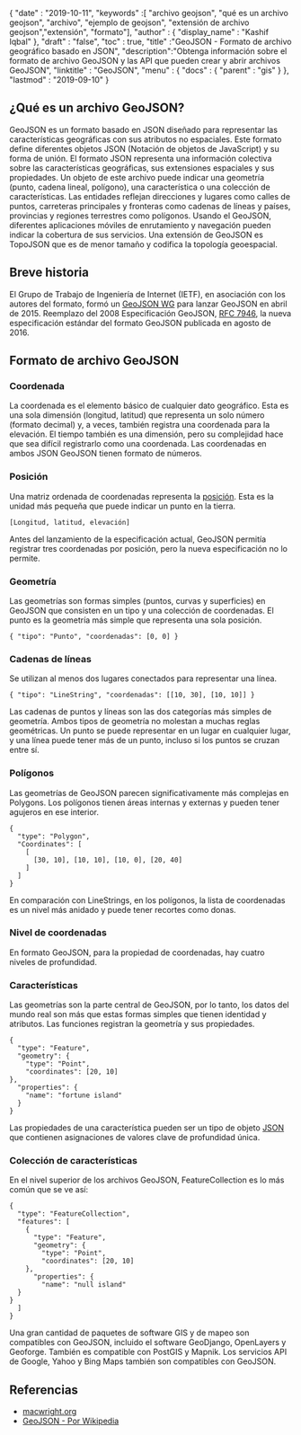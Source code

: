 {
  "date" : "2019-10-11",
  "keywords" :[ "archivo geojson", "qué es un archivo geojson", "archivo", "ejemplo de geojson", "extensión de archivo geojson","extensión", "formato"],
  "author" : {
    "display_name" : "Kashif Iqbal"
},
  "draft" : "false",
  "toc" : true,
  "title" :"GeoJSON - Formato de archivo geográfico basado en JSON",
  "description":"Obtenga información sobre el formato de archivo GeoJSON y las API que pueden crear y abrir archivos GeoJSON",
  "linktitle" : "GeoJSON",
  "menu" : {
    "docs" : {
      "parent" : "gis"
}
},
  "lastmod" : "2019-09-10"
}

## ¿Qué es un archivo GeoJSON?

GeoJSON es un formato basado en JSON diseñado para representar las características geográficas con sus atributos no espaciales. Este formato define diferentes objetos JSON (Notación de objetos de JavaScript) y su forma de unión. El formato JSON representa una información colectiva sobre las características geográficas, sus extensiones espaciales y sus propiedades. Un objeto de este archivo puede indicar una geometría (punto, cadena lineal, polígono), una característica o una colección de características. Las entidades reflejan direcciones y lugares como calles de puntos, carreteras principales y fronteras como cadenas de líneas y países, provincias y regiones terrestres como polígonos. Usando el GeoJSON, diferentes aplicaciones móviles de enrutamiento y navegación pueden indicar la cobertura de sus servicios. Una extensión de GeoJSON es TopoJSON que es de menor tamaño y codifica la topología geoespacial.

## Breve historia ##

El Grupo de Trabajo de Ingeniería de Internet (IETF), en asociación con los autores del formato, formó un [GeoJSON WG](https://datatracker.ietf.org/wg/geojson/charter/) para lanzar GeoJSON en abril de 2015. Reemplazo del 2008 Especificación GeoJSON, [RFC 7946](https://tools.ietf.org/html/rfc7946), la nueva especificación estándar del formato GeoJSON publicada en agosto de 2016.

## Formato de archivo GeoJSON ##

### Coordenada ###

La coordenada es el elemento básico de cualquier dato geográfico. Esta es una sola dimensión (longitud, latitud) que representa un solo número (formato decimal) y, a veces, también registra una coordenada para la elevación. El tiempo también es una dimensión, pero su complejidad hace que sea difícil registrarlo como una coordenada. Las coordenadas en ambos JSON GeoJSON tienen formato de números.

### Posición ###

Una matriz ordenada de coordenadas representa la [posición](https://geojson.org/geojson-spec.html#positions). Esta es la unidad más pequeña que puede indicar un punto en la tierra.

`[Longitud, latitud, elevación]`

Antes del lanzamiento de la especificación actual, GeoJSON permitía registrar tres coordenadas por posición, pero la nueva especificación no lo permite.

### Geometría ###

Las geometrías son formas simples (puntos, curvas y superficies) en GeoJSON que consisten en un tipo y una colección de coordenadas. El punto es la geometría más simple que representa una sola posición.

`{ "tipo": "Punto", "coordenadas": [0, 0] }`

### Cadenas de líneas ###

Se utilizan al menos dos lugares conectados para representar una línea.

`{ "tipo": "LineString", "coordenadas": [[10, 30], [10, 10]] }`

Las cadenas de puntos y líneas son las dos categorías más simples de geometría. Ambos tipos de geometría no molestan a muchas reglas geométricas. Un punto se puede representar en un lugar en cualquier lugar, y una línea puede tener más de un punto, incluso si los puntos se cruzan entre sí.

### Polígonos ###

Las geometrías de GeoJSON parecen significativamente más complejas en Polygons. Los polígonos tienen áreas internas y externas y pueden tener agujeros en ese interior.

```
{
  "type": "Polygon",
  "Coordinates": [
    [
      [30, 10], [10, 10], [10, 0], [20, 40]
    ]
  ]
}
```

En comparación con LineStrings, en los polígonos, la lista de coordenadas es un nivel más anidado y puede tener recortes como donas.

### Nivel de coordenadas ###

En formato GeoJSON, para la propiedad de coordenadas, hay cuatro niveles de profundidad.

### Características ###

Las geometrías son la parte central de GeoJSON, por lo tanto, los datos del mundo real son más que estas formas simples que tienen identidad y atributos. Las funciones registran la geometría y sus propiedades.

```
{
  "type": "Feature",
  "geometry": {
    "type": "Point",
    "coordinates": [20, 10]
},
  "properties": {
    "name": "fortune island"
  }
}

```

Las propiedades de una característica pueden ser un tipo de objeto [JSON](http://json.org/) que contienen asignaciones de valores clave de profundidad única.

### Colección de características ###

En el nivel superior de los archivos GeoJSON, FeatureCollection es lo más común que se ve así:

```
{
  "type": "FeatureCollection",
  "features": [
    {
      "type": "Feature",
      "geometry": {
        "type": "Point",
        "coordinates": [20, 10]
    },
      "properties": {
        "name": "null island"
  }
}
  ]
}
```

Una gran cantidad de paquetes de software GIS y de mapeo son compatibles con GeoJSON, incluido el software GeoDjango, OpenLayers y Geoforge. También es compatible con PostGIS y Mapnik. Los servicios API de Google, Yahoo y Bing Maps también son compatibles con GeoJSON.

## Referencias ##

* [macwright.org](https://macwright.org/2015/03/23/geojson-second-bite.html)
* [GeoJSON - Por Wikipedia](https://en.wikipedia.org/wiki/GeoJSON)

